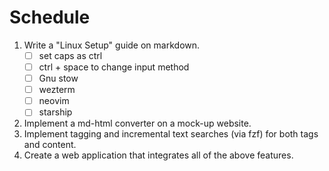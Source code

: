 # Schedule
1. Write a "Linux Setup" guide on markdown.
    - [ ] set caps as ctrl
    - [ ] ctrl + space to change input method
    - [ ] Gnu stow
    - [ ] wezterm
    - [ ] neovim
    - [ ] starship
2. Implement a md-html converter on a mock-up website.
3. Implement tagging and incremental text searches (via fzf) for both tags and content.
4. Create a web application that integrates all of the above features.
